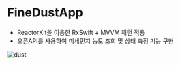 # FineDustApp 

- ReactorKit을 이용한 RxSwift + MVVM 패턴 적용
- 오픈API를 사용하여 미세먼지 농도 조회 및 상태 측정 기능 구현

![dust](https://user-images.githubusercontent.com/103344454/167141571-a2fa7776-7ae4-4973-9e10-b8ddf7140b92.gif)


